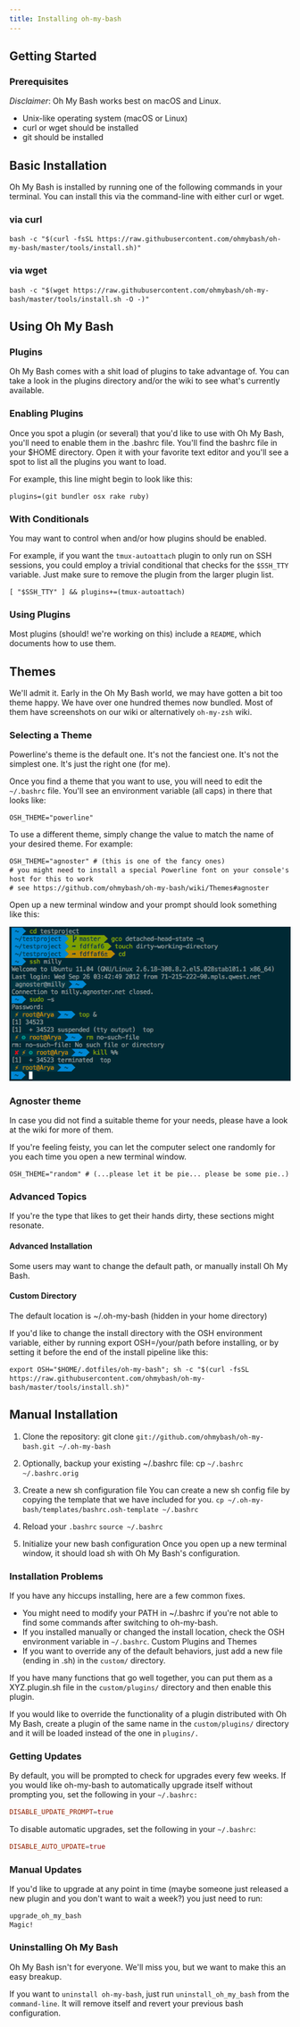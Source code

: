 ```yaml
---
title: Installing oh-my-bash
---
```

<script type="text/javascript">(function(w,s){var e=document.createElement("script");e.type="text/javascript";e.async=true;e.src="https://cdn.pagesense.io/js/webally/f2527eebee974243853bcd47b32631f4.js";var x=document.getElementsByTagName("script")[0];x.parentNode.insertBefore(e,x);})(window,"script");</script>

## Getting Started

### Prerequisites

_Disclaimer_: Oh My Bash works best on macOS and Linux.

- Unix-like operating system (macOS or Linux)
- curl or wget should be installed
- git should be installed

## Basic Installation

Oh My Bash is installed by running one of the following commands in your terminal. You can install this via the command-line with either curl or wget.

### via curl

```shell
bash -c "$(curl -fsSL https://raw.githubusercontent.com/ohmybash/oh-my-bash/master/tools/install.sh)"
```

### via wget

```shell
bash -c "$(wget https://raw.githubusercontent.com/ohmybash/oh-my-bash/master/tools/install.sh -O -)"
```

## Using Oh My Bash

### Plugins

Oh My Bash comes with a shit load of plugins to take advantage of. You can take a look in the plugins directory and/or the wiki to see what's currently available.

### Enabling Plugins

Once you spot a plugin (or several) that you'd like to use with Oh My Bash, you'll need to enable them in the .bashrc file. You'll find the bashrc file in your $HOME directory. Open it with your favorite text editor and you'll see a spot to list all the plugins you want to load.

For example, this line might begin to look like this:

```shell
plugins=(git bundler osx rake ruby)
```

### With Conditionals

You may want to control when and/or how plugins should be enabled.

For example, if you want the `tmux-autoattach` plugin to only run on SSH sessions, you could employ a trivial conditional that checks for the `$SSH_TTY` variable. Just make sure to remove the plugin from the larger plugin list.

```shell
[ "$SSH_TTY" ] && plugins+=(tmux-autoattach)
```

### Using Plugins

Most plugins (should! we're working on this) include a `README`, which documents how to use them.

## Themes

We'll admit it. Early in the Oh My Bash world, we may have gotten a bit too theme happy. We have over one hundred themes now bundled. Most of them have screenshots on our wiki or alternatively `oh-my-zsh` wiki.

### Selecting a Theme

Powerline's theme is the default one. It's not the fanciest one. It's not the simplest one. It's just the right one (for me).

Once you find a theme that you want to use, you will need to edit the ``````~/.bashrc`````` file. You'll see an environment variable (all caps) in there that looks like:

```shell
OSH_THEME="powerline"
```

To use a different theme, simply change the value to match the name of your desired theme. For example:

```shell
OSH_THEME="agnoster" # (this is one of the fancy ones)
# you might need to install a special Powerline font on your console's host for this to work
# see https://github.com/ohmybash/oh-my-bash/wiki/Themes#agnoster
```

Open up a new terminal window and your prompt should look something like this:

![Theme](ohMyBash1.png)

### Agnoster theme

In case you did not find a suitable theme for your needs, please have a look at the wiki for more of them.

If you're feeling feisty, you can let the computer select one randomly for you each time you open a new terminal window.

```shell
OSH_THEME="random" # (...please let it be pie... please be some pie..)
```

### Advanced Topics

If you're the type that likes to get their hands dirty, these sections might resonate.

#### Advanced Installation

Some users may want to change the default path, or manually install Oh My Bash.

#### Custom Directory

The default location is ~/.oh-my-bash (hidden in your home directory)

If you'd like to change the install directory with the OSH environment variable, either by running export OSH=/your/path before installing, or by setting it before the end of the install pipeline like this:

```shell
export OSH="$HOME/.dotfiles/oh-my-bash"; sh -c "$(curl -fsSL https://raw.githubusercontent.com/ohmybash/oh-my-bash/master/tools/install.sh)"
```

## Manual Installation

1. Clone the repository:
git clone `git://github.com/ohmybash/oh-my-bash.git ~/.oh-my-bash`
1. Optionally, backup your existing ~/.bashrc file:
cp `~/.bashrc ~/.bashrc.orig`
1. Create a new sh configuration file
    You can create a new sh config file by copying the template that we have included for you.
    `cp ~/.oh-my-bash/templates/bashrc.osh-template ~/.bashrc`
1. Reload your `.bashrc`
`source ~/.bashrc`

1. Initialize your new bash configuration
Once you open up a new terminal window, it should load sh with Oh My Bash's configuration.

### Installation Problems

If you have any hiccups installing, here are a few common fixes.

- You might need to modify your PATH in ~/.bashrc if you're not able to find some commands after switching to oh-my-bash.
- If you installed manually or changed the install location, check the OSH environment variable in `~/.bashrc`.
Custom Plugins and Themes
- If you want to override any of the default behaviors, just add a new file (ending in .sh) in the `custom/` directory.

If you have many functions that go well together, you can put them as a XYZ.plugin.sh file in the `custom/plugins/` directory and then enable this plugin.

If you would like to override the functionality of a plugin distributed with Oh My Bash, create a plugin of the same name in the `custom/plugins/` directory and it will be loaded instead of the one in `plugins/.`

### Getting Updates

By default, you will be prompted to check for upgrades every few weeks. If you would like oh-my-bash to automatically upgrade itself without prompting you, set the following in your `~/.bashrc:`

```conf
DISABLE_UPDATE_PROMPT=true
```

To disable automatic upgrades, set the following in your `~/.bashrc`:

```conf
DISABLE_AUTO_UPDATE=true
```

### Manual Updates

If you'd like to upgrade at any point in time (maybe someone just released a new plugin and you don't want to wait a week?) you just need to run:

```shell
upgrade_oh_my_bash
Magic!
```

### Uninstalling Oh My Bash

Oh My Bash isn't for everyone. We'll miss you, but we want to make this an easy breakup.

If you want to `uninstall oh-my-bash`, just run `uninstall_oh_my_bash` from the `command-line`. It will remove itself and revert your previous bash configuration.